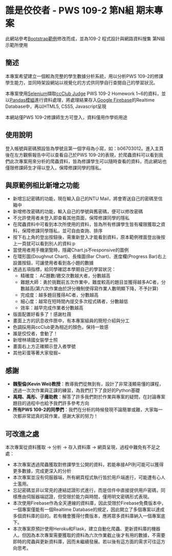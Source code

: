 # 誰是佼佼者 -   PWS 109-2 第N組 期末專案 

此網站參考[Bootstrap範例]( https://startbootstrap.com/theme/sb-admin-2)修改而成，並為109-2 程式設計與網路資料搜集 第N組 示範所使用

## 簡述
本專案希望建立一個較為完整的學生數據分析系統，用以分析PWS 109-2的修課學生能力，並同時架設網站以視覺化的方式供同學自行查閱自己的學習狀況。

本專案使用[Selenium](https://www.selenium.dev/)擷取[ccClub Judge](https://judge.ccclub.io/) PWS 109-2 Homework 1~6的資料，並以[Pandas模組](https://pandas.pydata.org/)進行資料處理，將處理結果存入[Google Firebase](https://firebase.google.com/)的Realtime Database中，再以HTML5, CSS5, Javascript呈現

本網站僅PWS 109-2修課師生方可登入，資料僅用作學術用途

## 使用說明
登入帳號與密碼預設皆為學號且第一個字母為小寫，如：b06703012。進入主頁後在左方觀察報告中可以查看自己於PWS 109-2的表現，於爬蟲資料可以看到我們此次專案用來分析的爬蟲資料，皆為修課學生可以隨時查看的資料，而此網站也僅限修課師生才得以登入，保障修課同學的隱私。

## 與原範例相比新增之功能
- 新增忘記密碼的功能，現在輸入自己的NTU Mail，將會寄送自己的密碼至信箱中
- 新增修改密碼的功能，輸入自己的學號與舊密碼，便可以修改密碼
- 不允許使用者未登入即查看其他頁面，保障修課同學的隱私
- 在爬蟲資料中可看到本次所使用的資料，皆為所有修課學生皆有權限獲取之資料，保障修課同學隱私，並可自由查詢、排序
- 按下右上角的登出按鈕後，需重新登入才能看到資料，原本範例裡面登出後按上一頁就可以看到別人的資料:p
- 當使用者用手機瀏覽時，隱藏Chart.js不responsive的圖例
- 在環形圖(Doughnut Chart)、長條圖(Bar Chart)、進度欄(Progress Bar)右上設置按鈕，可讓使用者看到各小題的數據
- 透過五項指標，給同學確認本學期自己的學習狀況：
  - 精確度： AC題數/繳交次數越大者，分數越高
  - 難題大師：勇於挑戰前五次作業中，難度較高的題目並獲得越多AC者，分數越高(第六次作業由於評分機制使得寫作業人數明顯下降，不予計算)
  - 完成度：越多題目獲得AC者，分數越高
  - 細心度：越常在短時間內提交多次程式碼者，分數越低
  - 效率：越早完成作業者分數越高
- 版面配置好看多了！感謝杜薇
- 畫面上方的訊息收件匣中，有本專案組員的簡短介紹與分工
- 色調採用與ccClub更為相近的顏色，保持一致感
- 誰是佼佼者，會動了！
- 新增林靖國女裝學士照
- 畫面右上方正確顯示登入者學號
- 其他彩蛋等著大家發掘~

## 感謝
- **魏聖倫(Kevin Wei)教授**：教導我們從無到有，設計了非常淺顯易懂的課程，透過一次次作業與正課的練習，為我們打下了良好的Python基礎
- **禹翔、禹彤、子庸助教**：解答了許多我們對於作業與專案的疑問，在討論專案題目的過程中也給予我們許多參考方向
- **所有PWS 109-2的同學們**：我們在分析的時候發現不論簡單或難，大家每一次都非常認真的寫作業，感謝大家的努力！

## 可改進之處
本次專案從資料獲取 → 分析 → 存入資料庫 → 網頁呈現，過程中難免有不足之處：
 - 本次專案透過爬蟲獲取對修課學生公開的資料，若能串接API則可能可以獲得更多數據，完成更深入的分析
 - 本次專案並沒有伺服器端，所有網頁程式執行皆於用戶端進行，可能遭有心人士濫用。
 - 忘記密碼並非以常見的連結認證形式進行，而是信件中直接提供用戶密碼，同樣應由伺服器端認證，但受限於能力與時間，僅用明文密碼形式表現。
 - 本次使用Firebase作為全天連線的資料庫，因此受限於Firebase免費版本中，一個專案僅能有一個Realtime Database的規定，因此開立了多個專案以達成多個資料庫的目的。若有機會獲得付費版本，應將眾多資料庫納入一個專案底下。
 - 本次專案原預計使用Heroku和Flask，建立自動化爬蟲、更新資料庫的機器人。但因為本次專案需要獲取的資料為六次作業截止後才有用的數據，不需要即時的爬蟲與更新資料庫，因而未繼續發展。若以後有這方面的需求可往這方向思考。